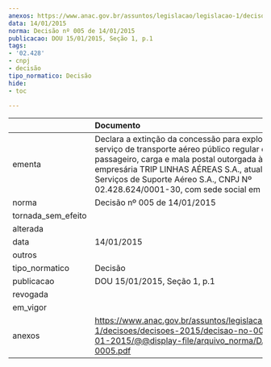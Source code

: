 ```yaml
---
anexos: https://www.anac.gov.br/assuntos/legislacao/legislacao-1/decisoes/decisoes-2015/decisao-no-005-de-14-01-2015/@@display-file/arquivo_norma/DA2015-0005.pdf
data: 14/01/2015
norma: Decisão nº 005 de 14/01/2015
publicacao: DOU 15/01/2015, Seção 1, p.1
tags:
- '02.428'
- cnpj
- decisão
tipo_normatico: Decisão
hide: 
- toc 
 
---
```


|                    | Documento                                                                                                                                                                                                                                                                                           |
|:-------------------|:----------------------------------------------------------------------------------------------------------------------------------------------------------------------------------------------------------------------------------------------------------------------------------------------------|
| ementa             | Declara a extinção da concessão para exploração de serviço de transporte aéreo público regular de passageiro, carga e mala postal outorgada à sociedade empresária TRIP LINHAS AÉREAS S.A., atual TRIP Serviços de Suporte Aéreo S.A., CNPJ Nº 02.428.624/0001-30, com sede social em Barueri (SP). |
| norma              | Decisão nº 005 de 14/01/2015                                                                                                                                                                                                                                                                        |
| tornada_sem_efeito |                                                                                                                                                                                                                                                                                                     |
| alterada           |                                                                                                                                                                                                                                                                                                     |
| data               | 14/01/2015                                                                                                                                                                                                                                                                                          |
| outros             |                                                                                                                                                                                                                                                                                                     |
| tipo_normatico     | Decisão                                                                                                                                                                                                                                                                                             |
| publicacao         | DOU 15/01/2015, Seção 1, p.1                                                                                                                                                                                                                                                                        |
| revogada           |                                                                                                                                                                                                                                                                                                     |
| em_vigor           |                                                                                                                                                                                                                                                                                                     |
| anexos             | https://www.anac.gov.br/assuntos/legislacao/legislacao-1/decisoes/decisoes-2015/decisao-no-005-de-14-01-2015/@@display-file/arquivo_norma/DA2015-0005.pdf                                                                                                                                           |